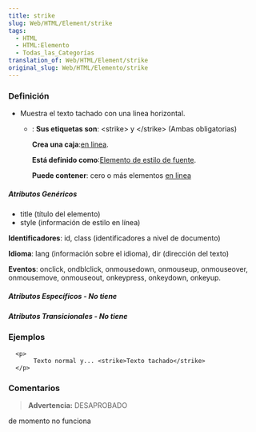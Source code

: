 ```yaml
---
title: strike
slug: Web/HTML/Element/strike
tags:
  - HTML
  - HTML:Elemento
  - Todas_las_Categorías
translation_of: Web/HTML/Element/strike
original_slug: Web/HTML/Elemento/strike
---
```


### Definición

- Muestra el texto tachado con una linea horizontal.
  - : **Sus etiquetas son**: \<strike> y \</strike> (Ambas obligatorias)
  
    **Crea una caja**:[en linea](es/HTML/Elemento/Tipos_de_elementos#en_linea).

    **Está definido como**:[Elemento de estilo de fuente](es/HTML/Elemento/Tipos_de_elementos#de_estilo_de_fuente).

    **Puede contener**: cero o más elementos [en linea](es/HTML/Elemento/Tipos_de_elementos#en_linea)

##### Atributos Genéricos

- title (título del elemento)
- style (información de estilo en línea)

**Identificadores**: id, class (identificadores a nivel de documento)

**Idioma**: lang (información sobre el idioma), dir (dirección del texto)

**Eventos**: onclick, ondblclick, onmousedown, onmouseup, onmouseover, onmousemove, onmouseout, onkeypress, onkeydown, onkeyup.

##### Atributos Específicos - No tiene

##### Atributos Transicionales - No tiene

### Ejemplos

```
  <p>
       Texto normal y... <strike>Texto tachado</strike>
  </p>
```

### Comentarios

> **Advertencia:** DESAPROBADO

de momento no funciona

